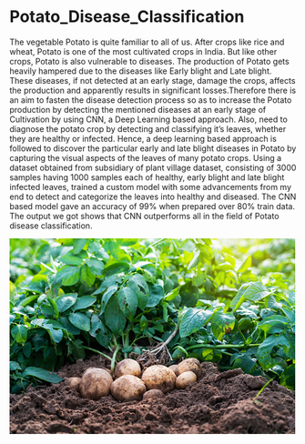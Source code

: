 # Potato_Disease_Classification

The vegetable Potato is quite familiar to all of us. After crops like rice and wheat, Potato is one of the most cultivated crops in India. But like other crops, Potato is also vulnerable to diseases. The production of Potato gets heavily hampered due to the diseases like Early blight and Late blight. These diseases, if not detected at an early stage, damage the crops, affects the production and apparently results in significant losses.Therefore there is an aim to fasten the disease detection process so as to increase the Potato production by detecting the mentioned diseases at an early stage of Cultivation by using CNN, a Deep Learning based approach. Also, need to diagnose the potato crop by detecting and classifying it’s leaves, whether they are healthy or infected. Hence, a deep learning based approach is followed to discover the particular early and late blight diseases in Potato by capturing the visual aspects of the leaves of many potato crops. Using a dataset obtained from subsidiary of plant village dataset, consisting of 3000 samples having 1000 samples each of healthy, early blight and late blight infected leaves, trained a custom model with some advancements from my end to detect and categorize the leaves into healthy and diseased. The CNN based model gave an accuracy of 99% when prepared over 80% train data. The output we got shows that CNN outperforms all in the field of Potato disease classification.


![PlantImage](https://github.com/Yash-Wasalwar-07/Potato_Disease_Classification/blob/main/plantimage.jpeg?raw=true)
